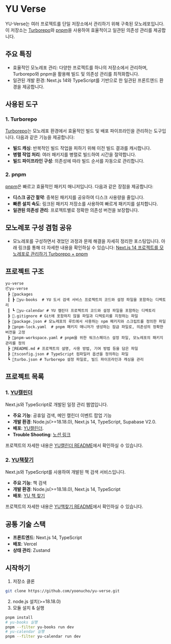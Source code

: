 ﻿# YU Verse

YU-Verse는 여러 프로젝트를 단일 저장소에서 관리하기 위해 구축된 모노레포입니다. 이 저장소는 [Turborepo](https://turborepo.org/)와 [pnpm](https://pnpm.io/)을 사용하여 효율적이고 일관된 의존성 관리를 제공합니다.

## 주요 특징
- 효율적인 모노레포 관리: 다양한 프로젝트를 하나의 저장소에서 관리하며, Turborepo와 pnpm을 활용해 빌드 및 의존성 관리를 최적화합니다.
- 일관된 개발 환경: Next.js 14와 TypeScript를 기반으로 한 일관된 프론트엔드 환경을 제공합니다.


## 사용된 도구

### 1. Turborepo
[Turborepo](https://turborepo.org/)는 모노레포 환경에서 효율적인 빌드 및 배포 파이프라인을 관리하는 도구입니다. 다음과 같은 기능을 제공합니다:
- **빌드 캐싱**: 반복적인 빌드 작업을 피하기 위해 이전 빌드 결과를 캐시합니다.
- **병렬 작업 처리**: 여러 패키지를 병렬로 빌드하여 시간을 절약합니다.
- **빌드 파이프라인 구성**: 의존성에 따라 빌드 순서를 자동으로 관리합니다.

### 2. pnpm
[pnpm](https://pnpm.io/)은 빠르고 효율적인 패키지 매니저입니다. 다음과 같은 장점을 제공합니다:
- **디스크 공간 절약**: 중복된 패키지를 공유하여 디스크 사용량을 줄입니다.
- **빠른 설치 속도**: 링크된 패키지 저장소를 사용하여 빠르게 패키지를 설치합니다.
- **일관된 의존성 관리**: 프로젝트별로 정확한 의존성 버전을 보장합니다.


## 모노레포 구성 겸험 공유
- 모노레포를 구성하면서 겪었던 과정과 문제 해결을 자세히 정리한 포스팅입니다. 아래 링크를 통해 더 자세한 내용을 확인하실 수 있습니다:
[Next.js 14 프로젝트를 모노레포로 관리하기 Turborepo + pnpm](https://www.notion.so/tomorrowcho/Next-js-14-Turborepo-pnpm-1041c66258d480c28888e110653b130f)


## 프로젝트 구조

```
yu-verse
📦yu-verse
 ┣ 📂packages
 ┃ ┣ 📂yu-books  # YU 도서 검색 서비스 프로젝트의 코드와 설정 파일을 포함하는 디렉토리
 ┃ ┗ 📂yu-calendar # YU 캘린더 프로젝트의 코드와 설정 파일을 포함하는 디렉토리
 ┣ 📜.gitignore # Git에 포함하지 않을 파일과 디렉토리를 지정하는 파일
 ┣ 📜package.json # 모노레포의 루트에서 사용하는 npm 패키지와 스크립트를 정의한 파일
 ┣ 📜pnpm-lock.yaml  # pnpm 패키지 매니저가 생성하는 잠금 파일로, 의존성의 정확한 버전을 고정
 ┣ 📜pnpm-workspace.yaml # pnpm을 위한 워크스페이스 설정 파일, 모노레포의 패키지 관리를 정의
 ┣ 📜README.md # 프로젝트의 설명, 사용 방법, 기여 방법 등을 담은 파일
 ┣ 📜tsconfig.json # TypeScript 컴파일러 옵션을 정의하는 파일
 ┗ 📜turbo.json # Turborepo 설정 파일로, 빌드 파이프라인과 캐싱을 관리

```


## 프로젝트 목록

### 1. [YU캘린더](https://github.com/yoonucho/yu-verse/tree/main/packages/yu-calendar)
Next.js와 TypeScript로 개발된 일정 관리 웹앱입니다.

- **주요 기능**: 공휴일 검색, 메인 캘린더 이벤트 팝업 기능
- **개발 환경**: Node.js(>=18.18.0), Next.js 14, TypeScript, Supabase V2.0.
- **배포**: [YU캘린더](https://yu-calendar.vercel.app/).
- **Trouble Shooting**: [노션 링크](https://www.notion.so/tomorrowcho/YU-e3d060001cd84f919f1adafc90e20166?pvs=4#96db7517f88e4ff8abe7d73ca387a4f3)

프로젝트의 자세한 내용은 [YU캘린더 README](https://github.com/yoonucho/yu-verse/tree/main/packages/yu-calendar#readme)에서 확인하실 수 있습니다.

### 2. [YU책찾기](https://github.com/yoonucho/yu-verse/tree/main/packages/yu-books)
Next.js와 TypeScript를 사용하여 개발된 책 검색 서비스입니다.

- **주요 기능**: 책 검색
- **개발 환경**: Node.js(>=18.18.0), Next.js 14, TypeScript
- **배포**: [YU 책 찾기](https://yu-books.vercel.app/)

프로젝트의 자세한 내용은 [YU책찾기 README](https://github.com/yoonucho/yu-verse/tree/main/packages/yu-books#readme)에서 확인하실 수 있습니다.


## 공통 기술 스택
- **프론트엔드**: Next.js 14, TypeScript
- **배포**: Vercel
- **상태 관리**: Zustand


## 시작하기

1.  저장소 클론

```bash
git clone https://github.com/yoonucho/yu-verse.git
```
2.  node.js 설치(>=18.18.0)
3.  모듈 설치 & 실행

```bash
pnpm install
# yu-books 실행
pnpm --filter yu-books run dev
# yu-calendar 실행
pnpm --filter yu-calendar run dev
```




